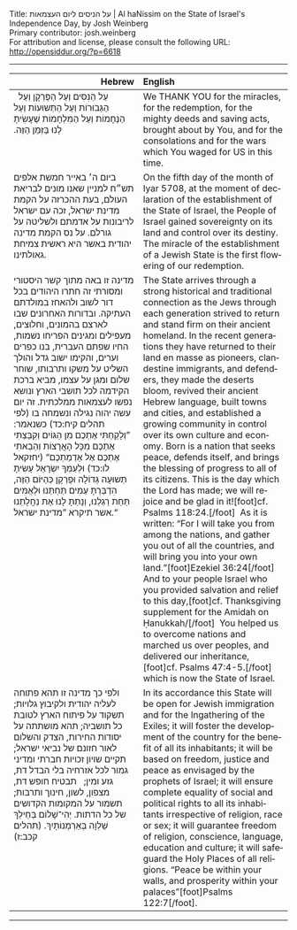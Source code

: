 <html>
<head></head>
<body>
Title: על הניסים ליום העצמאות | Al haNissim on the State of Israel's Independence Day, by Josh Weinberg<br />
Primary contributor: josh.weinberg<br />
For attribution and license, please consult the following URL: <a href="http://opensiddur.org/?p=6618">http://opensiddur.org/?p=6618</a>
<p />
<hr />

<table style="margin-left: auto;margin-right: auto;" class="draggable">
<thead><tr><th id="x" style="text-align: right;">Hebrew</th><th style="text-align: left;">English</th></tr></thead>
<tbody>
<tr><td style="vertical-align:top;" width="46%">
<div class="liturgy" lang="he">
&nbsp;
עַל הַנִּסִּים 
וְעַל הַפֻּרְקָן 
וְעַל הַגְּבוּרוֹת 
וְעַל הַתְּשוּעוֹת 
וְעַל הַנֶּחָמוֹת 
וְעַל הַמִּלְחָמוֹת שֶׁעָשִׂיתָ לָנוּ 
בַּזְּמַן הַזֶּה.‏
</span></div></td>
 
<td style="vertical-align:top;" width="53%"><div class="english" lang="en">
We THANK YOU 
for the miracles, 
for the redemption, 
for the mighty deeds 
and saving acts, brought about by You, 
and for the consolations
and for the wars which You waged for US 
in this time.
</div></td></tr>


<tr><td style="vertical-align:top;" width="44%">
<div class="liturgy" lang="he">
ביום ה׳ באייר חמשת אלפים תש״ח למניין שאנו מונים לבריאת העולם, 
בעת ההכרזה על הקמת מדינת ישראל, 
זכה עם ישראל לריבונות על אדמתם 
ולשליטה על גורלם. 
על נס הקמת מדינה יהודית באשר 
היא ראשית צמיחת גאולתינו. 
</span></div></td>
 
<td style="vertical-align:top;" width="53%"><div class="english" lang="en">
On the fifth day of the month of Iyar 5708, 
at the moment of declaration of the establishment of the State of Israel, 
the People of Israel gained sovereignty on its land 
and control over its destiny. 
The miracle of the establishment of a Jewish State 
is the first flowering of our redemption. 
</div></td></tr>


<tr><td style="vertical-align:top;" width="44%">
<div class="liturgy" lang="he">
מדינה זו באה מתוך קשר היסטורי ומסורתי זה חתרו 
היהודים בכל דור 
לשוב ולהאחז במולדתם העתיקה. 
ובדורות האחרונים שבו לארצם בהמונים, 
וחלוצים, מעפילים ומגינים 
הפריחו נשמות, 
החיו שפתם העברית, 
בנו כפרים וערים, 
והקימו ישוב גדל 
והולך השליט על משקו ותרבותו, 
שוחר שלום ומגן על עצמו, 
מביא ברכת הקידמה לכל תושבי הארץ ונושא נפשו לעצמאות ממלכתית. 
זה יום עשה יהוה 
נגילה ונשמחה בו <span class="citation">(לפי תהלים קיח:כד)</span>
כשנאמר: ”וְלָקַחְתִּי אֶתְכֶם מִן הַגּוֹיִם 
וְקִבַּצְתִּי אֶתְכֶם מִכָּל הָאֲרָצוֹת 
וְהֵבֵאתִי אֶתְכֶם אֶל אַדְמַתְכֶם“ <span class="citation">(יחזקאל לו:כד)</span>
וּלְעַמְּךָ יִשְׂרָאֵל עָשִׂיתָ תְּשוּעָה גְּדוֹלָה וּפֻרְקָן כְּהַיּוֹם הַזֶּה, 
הִדְבַּרְתָּ עַמִּים תַּחְתֵּנוּ 
וּלְאֻמִּים תַּחַת רַגְלֵנוּ, 
וְנָתַתָּ לָנוּ אֶת נַחֲלָתֵנוּ 
אשר תיקרא ”מדינת ישראל.“
</span></div></td>
 
<td style="vertical-align:top;" width="53%"><div class="english" lang="en">
The State arrives through a strong historical and traditional connection 
as the Jews through each generation 
strived to return and stand firm on their ancient homeland. 
In the recent generations they have returned to their land en masse 
as pioneers, clandestine immigrants, and defenders, 
they made the deserts bloom, 
revived their ancient Hebrew language, 
built towns and cities, 
and established a growing community 
in control over its own culture and economy. 
Born is a nation that seeks peace, defends itself, 
and brings the blessing of progress to all of its citizens. 
This is the day which the Lord has made; 
we will rejoice and be glad in it![foot]cf. Psalms 118:24.[/foot]&nbsp; 
As it is written: “For I will take you from among the nations, 
and gather you out of all the countries, 
and will bring you into your own land.”[foot]Ezekiel 36:24[/foot]&nbsp;  
And to your people Israel who you provided salvation and relief to this day,[foot]cf. Thanksgiving supplement for the Amidah on Ḥanukkah/[/foot]&nbsp;  
You helped us to overcome nations 
and marched us over peoples,
and delivered our inheritance,[foot]cf. Psalms 47:4-5.[/foot]&nbsp;  
which is now the State of Israel. 
</div></td></tr>


<tr><td style="vertical-align:top;" width="44%">
<div class="liturgy" lang="he">
ולפי כך מדינה זו תהא פתוחה לעליה יהודית ולקיבוץ גלויות; 
תשקוד על פיתוח הארץ לטובת כל תושביה; 
תהא מושתתה על יסודות החירות, הצדק והשלום לאור חזונם של נביאי ישראל; 
תקיים שויון זכויות חברתי ומדיני גמור לכל אזרחיה 
בלי הבדל דת, גזע ומין;  
תבטיח חופש דת, מצפון, לשון, חינוך ותרבות; 
תשמור על המקומות הקדושים של כל הדתות. 
יְהִי־שָׁלוֹם בְּחֵילֵךְ 
שַׁלְוָה בְּאַרְמְנוֹתָיִךְ.‏ <span class="citation">(תהלים קכב:ז)</span>
</span></div></td>
 
<td style="vertical-align:top;" width="53%"><div class="english" lang="en">
In its accordance this State will be open for Jewish immigration and for the Ingathering of the Exiles; 
it will foster the development of the country for the benefit of all its inhabitants; 
it will be based on freedom, justice and peace as envisaged by the prophets of Israel; 
it will ensure complete equality of social and political rights to all its inhabitants 
irrespective of religion, race or sex; 
it will guarantee freedom of religion, conscience, language, education and culture; 
it will safeguard the Holy Places of all religions. 
“Peace be within your walls, 
and prosperity within your palaces”[foot]Psalms 122:7[/foot].
</div></td></tr></tbody></table>

<hr />
</body>
</html>